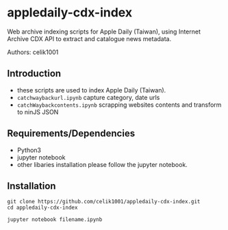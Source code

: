 # appledaily-cdx-index
Web archive indexing scripts for Apple Daily (Taiwan), using Internet Archive CDX API to extract and catalogue news metadata.

Authors: celik1001

## Introduction
- these scripts are used to index Apple Daily (Taiwan).
- `catchwaybackurl.ipynb` capture category, date urls
- `catchWaybackcontents.ipynb` scrapping websites contents and transform to ninJS JSON

## Requirements/Dependencies
- Python3
- jupyter notebook
- other libaries installation please follow the jupyter notebook.

## Installation
```
git clone https://github.com/celik1001/appledaily-cdx-index.git
cd appledaily-cdx-index
```
```
jupyter notebook filename.ipynb
```

